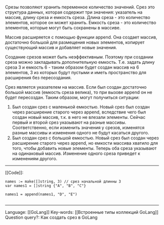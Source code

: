 Срезы позволяют хранить переменное количество значений. Срез это структура данных, которая содержит три значения: указатель на массив, длину среза и емкость среза. Длина среза - это количество элементов, которое он может хранить. Емкость среза - это количество элементов, которые могут быть сохранены в массиве. 

Массив расширяется с помощью функции append. Она создает массив, достаточно большой для размещения новых элементов, копирует существующий массив и добавляет новые значения. 

Создание срезов может быть неэффективным. Поэтому при создании среза можно закладывать дополнительную емкость. Т.е. задать длину среза 3 и емкость 6 - таким образом будет создан массив на 6 элементов, 3 из которых будут пустыми и иметь пространство для расширения без пересоздания. 

Срез является указателем на массив. Если был создан достаточно большой массив (емкость среза велика), то при вызове append он не будет пересоздан. Таким образом, могут получиться ситуации:
1. Был создан срез с маленькой емкостью. Новый срез был создан через расширение старого через append, вследствие чего был создан новый массив, т.к. в него не влезали элементы. Сейчас первый и второй срез указывают на разные массивы. Соответственно, если изменить значения у срезов, изменятся разные массивы и изменения одного не будут касаться другого.
2. Был создан срез с большой емкостью. Новый срез был создан через расширение старого через append, но емкости массива хватило для того, чтобы добавить новые элементы. Теперь оба среза указывают на одинаковый массив. Изменение одного среза приведет к изменениям другого. 
___
[[Code]]:
```
names := make([]string, 3) // срез начальной длинны 3
var names1 = []string {"A", "B", "C"}

names1 = append(names1, "D", "E")


```
___
Language: [[GoLang]]
Key-words:  [[Встроенные типы коллекций GoLang]]
Question query?: Как создать срез в GoLang